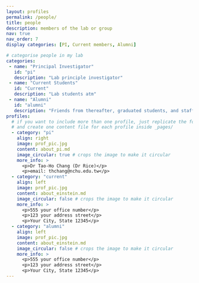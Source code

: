 ```yaml
---
layout: profiles
permalink: /people/
title: people
description: members of the lab or group
nav: true
nav_order: 7
display categories: [PI, Current members, Alumni]

# categorise people in my lab
categories:
 - name: "Principal Investigator"
   id: "pi"
   description: "Lab principle investigator"
 - name: "Current Students"
   id: "Current"
   description: "Lab students atm"
 - name: "Alumni"
   id: "alumni"
   description: "Friends from thereafter, graduated students, and staffs"
profiles:
  # if you want to include more than one profile, just replicate the following block
  # and create one content file for each profile inside _pages/
  - category: "pi"
    align: right
    image: prof_pic.jpg
    content: about_pi.md
    image_circular: true # crops the image to make it circular
    more_info: >
      <p>Dr Tao-Ho Chang (Dr Rice)</p>
      <p>email: thchang@nchu.edu.tw</p>
  - category: "current"
    align: left
    image: prof_pic.jpg
    content: about_einstein.md
    image_circular: false # crops the image to make it circular
    more_info: >
      <p>555 your office number</p>
      <p>123 your address street</p>
      <p>Your City, State 12345</p>
  - category: "alumni"
    align: left
    image: prof_pic.jpg
    content: about_einstein.md
    image_circular: false # crops the image to make it circular
    more_info: >
      <p>555 your office number</p>
      <p>123 your address street</p>
      <p>Your City, State 12345</p> 
---
```

